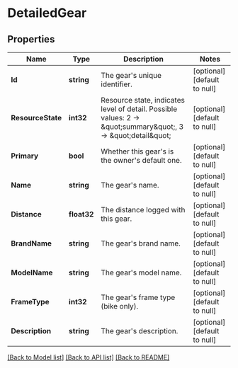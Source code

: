 # DetailedGear

## Properties
Name | Type | Description | Notes
------------ | ------------- | ------------- | -------------
**Id** | **string** | The gear&#39;s unique identifier. | [optional] [default to null]
**ResourceState** | **int32** | Resource state, indicates level of detail. Possible values: 2 -&gt; \&quot;summary\&quot;, 3 -&gt; \&quot;detail\&quot; | [optional] [default to null]
**Primary** | **bool** | Whether this gear&#39;s is the owner&#39;s default one. | [optional] [default to null]
**Name** | **string** | The gear&#39;s name. | [optional] [default to null]
**Distance** | **float32** | The distance logged with this gear. | [optional] [default to null]
**BrandName** | **string** | The gear&#39;s brand name. | [optional] [default to null]
**ModelName** | **string** | The gear&#39;s model name. | [optional] [default to null]
**FrameType** | **int32** | The gear&#39;s frame type (bike only). | [optional] [default to null]
**Description** | **string** | The gear&#39;s description. | [optional] [default to null]

[[Back to Model list]](../README.md#documentation-for-models) [[Back to API list]](../README.md#documentation-for-api-endpoints) [[Back to README]](../README.md)
